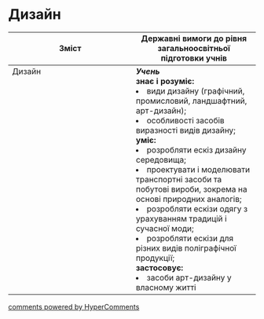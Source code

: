 <div id="hypercomments_widget" class="js-hypercomments-widget invisible"></div>

# Дизайн

<table>
  <tr>
    <td width="50%" align="center"><b>Зміст</b></td>
    <td width="50%" align="center"><b>Державні вимоги до рівня загальноосвітньої підготовки учнів</b></td>
  </tr>
<tbody>
  <tr>
<td width="50%" style="vertical-align:top !important;">Дизайн
</td>
<td width="50%" style="vertical-align:top !important;">
<b><i>Учень</i></b><br>
<b>знає і розуміє:</b>
<li>види дизайну (графічний, промисловий, ландшафтний, арт-дизайн);</li>
<li>особливості засобів виразності видів дизайну;</li>
<b>уміє:</b>
<li>розробляти ескіз дизайну середовища;</li>
<li>проектувати і моделювати транспортні засоби та побутові вироби, зокрема на основі природних аналогів;</li>
<li>розробляти ескізи одягу з урахуванням традицій і сучасної моди;</li>
<li>розробляти ескізи для різних видів поліграфічної продукції;</li>
<b>застосовує:</b>
<li>засоби арт-дизайну у власному житті</li>
</td>
  </tr>
</tbody>
</table>

<div class="js-hypercomments-container">
<a href="http://hypercomments.com" class="hc-link" title="comments widget">comments powered by HyperComments</a>
</div>
